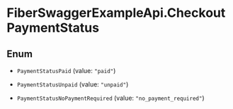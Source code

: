 # FiberSwaggerExampleApi.CheckoutPaymentStatus

## Enum


* `PaymentStatusPaid` (value: `"paid"`)

* `PaymentStatusUnpaid` (value: `"unpaid"`)

* `PaymentStatusNoPaymentRequired` (value: `"no_payment_required"`)


